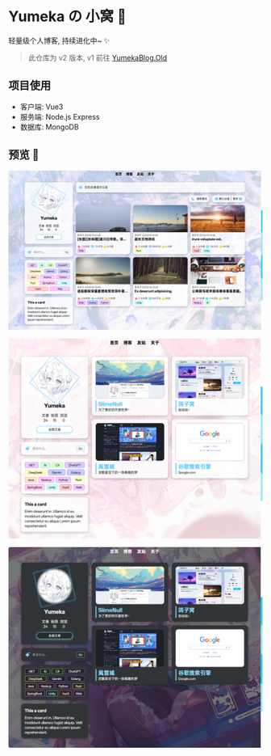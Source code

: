 # Yumeka の 小窝 🍃

轻量级个人博客, 持续进化中~ ✨

> 此仓库为 v2 版本, v1 前往 [YumekaBlog.Old](https://github.com/miniyu157/YumekaBlog.Old)

## 项目使用

- 客户端: Vue3
- 服务端: Node.js Express
- 数据库: MongoDB

## 预览 📸

![BlogHome](./assets/BlogHome.png)

![Friend](./assets/Friend.png)

![Friend_Dark](./assets/Friend_Dark.png)
